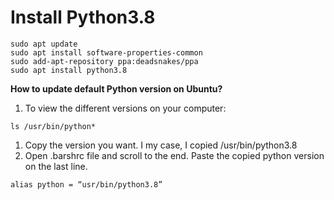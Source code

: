 # Install Python3.8
```
sudo apt update
sudo apt install software-properties-common
sudo add-apt-repository ppa:deadsnakes/ppa
sudo apt install python3.8
```

**How to update default Python version on Ubuntu?**
1. To view the different versions on your computer:
```
ls /usr/bin/python*
```
1. Copy the version you want. I my case, I copied /usr/bin/python3.8
1. Open .barshrc file and scroll to the end. Paste the copied python version on the last line. 
```
alias python = “usr/bin/python3.8”
```